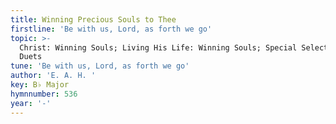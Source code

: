 ```yaml
---
title: Winning Precious Souls to Thee
firstline: 'Be with us, Lord, as forth we go'
topic: >-
  Christ: Winning Souls; Living His Life: Winning Souls; Special Selections:
  Duets
tune: 'Be with us, Lord, as forth we go'
author: 'E. A. H. '
key: B♭ Major
hymnnumber: 536
year: '-'
---
```

